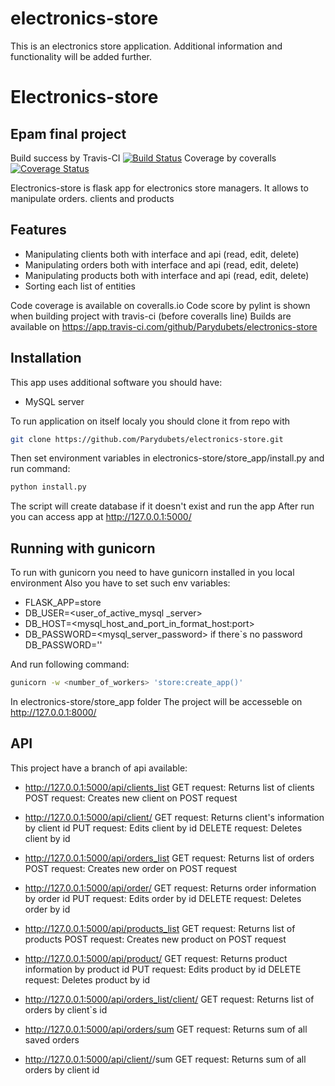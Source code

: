 # electronics-store

This is an electronics store application. 
Additional information and functionality will be added further.

# Electronics-store
## Epam final project


Build success by Travis-CI
[![Build Status](https://app.travis-ci.com/Parydubets/electronics-store.svg?branch=main)](https://app.travis-ci.com/Parydubets/electronics-store)
Coverage by coveralls
[![Coverage Status](https://coveralls.io/repos/github/Parydubets/electronics-store/badge.svg?branch=main)](https://coveralls.io/github/Parydubets/electronics-store?branch=main)

Electronics-store is flask app for electronics store managers. It allows to manipulate orders. clients and products 

## Features

- Manipulating clients both with interface and api (read, edit, delete)
- Manipulating orders both with interface and api (read, edit, delete)
- Manipulating products both with interface and api (read, edit, delete)
- Sorting each list of entities

Code coverage is available on coveralls.io
Code score by pylint is shown when building project with travis-ci (before coveralls line)
Builds are available on https://app.travis-ci.com/github/Parydubets/electronics-store

## Installation

This app uses additional software you should have:
- MySQL server


To run application on itself localy  you should clone it from repo with 

```sh
git clone https://github.com/Parydubets/electronics-store.git
```
Then set environment variables in electronics-store/store_app/install.py and run command:
```sh
python install.py
```
The script will create database if it doesn't exist and run the app
After run you can  access app at http://127.0.0.1:5000/


## Running with gunicorn
To run with gunicorn you need to have gunicorn installed in you local environment
Also you have to set such env variables:
 - FLASK_APP=store  
 - DB_USER=<user_of_active_mysql _server>
 - DB_HOST=<mysql_host_and_port_in_format_host:port>
 - DB_PASSWORD=<mysql_server_password> if there`s no password DB_PASSWORD=''

And run  following command: 
```sh
gunicorn -w <number_of_workers> 'store:create_app()'
```
In electronics-store/store_app folder
The project will be accesseble on http://127.0.0.1:8000/

## API

This project have a branch of api available:
- http://127.0.0.1:5000/api/clients_list
 GET request: Returns list of clients
 POST request: Creates new client on POST request
- http://127.0.0.1:5000/api/client/<id>
 GET request: Returns client's information by client id
 PUT request: Edits client by id
 DELETE request: Deletes client by id


- http://127.0.0.1:5000/api/orders_list
 GET request: Returns list of orders
 POST request: Creates new order on POST request
- http://127.0.0.1:5000/api/order/<id>
GET request: Returns order information by order id
PUT request: Edits order by id
DELETE request: Deletes order by id


- http://127.0.0.1:5000/api/products_list
 GET request: Returns list of products
 POST request: Creates new product on POST request
- http://127.0.0.1:5000/api/product/<id>
 GET request: Returns product information by product id
 PUT request: Edits product by id
 DELETE request: Deletes product by id


- http://127.0.0.1:5000/api/orders_list/client/<id>
 GET request: Returns list of orders by client`s id
- http://127.0.0.1:5000/api/orders/sum
 GET request: Returns sum of all saved orders
- http://127.0.0.1:5000/api/client/<id>/sum
 GET request: Returns sum of all orders by client id

